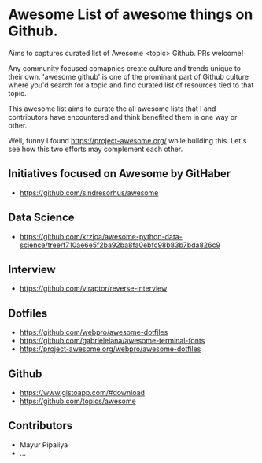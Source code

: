 # Awesome List of awesome things on Github.
Aims to captures curated list of Awesome &lt;topic> Github.  PRs welcome!

Any community focused comapnies create culture and trends unique to their own. 'awesome <topic> github' is one of the prominant part of Github culture where you'd search for a topic and find curated list of resources tied to that topic.

This awesome list aims to curate the all awesome lists that I and contributors have encountered and think benefited them in one way or other.

Well, funny I found https://project-awesome.org/ while building this. Let's see how this two efforts may complement each other.

## Initiatives focused on Awesome by GitHaber
- https://github.com/sindresorhus/awesome



## Data Science
- https://github.com/krzjoa/awesome-python-data-science/tree/f710ae6e5f2ba92ba8fa0ebfc98b83b7bda826c9

## Interview
- https://github.com/viraptor/reverse-interview

## Dotfiles
- https://github.com/webpro/awesome-dotfiles
- https://github.com/gabrielelana/awesome-terminal-fonts
- https://project-awesome.org/webpro/awesome-dotfiles

## Github
- https://www.gistoapp.com/#download
- https://github.com/topics/awesome


## Contributors
- Mayur Pipaliya
- ...

